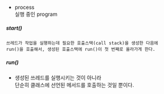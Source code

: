 

- process  
실행 중인 program  

##### start()


~~~
쓰레드가 작업을 실행하는데 필요한 호출스택(call stack)을 생성한 다음에  
run()을 호출해서, 생성된 호출스택에 run()이 첫 번째로 올라가게 한다.  
~~~

##### run()
- 생성된 쓰레드를 실행시키는 것이 아니라  
단순히 클래스에 선언된 메서드를 호출하는 것일 뿐이다.  
